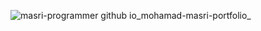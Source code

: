![masri-programmer github io_mohamad-masri-portfolio_](https://github.com/Masri-Programmer/mohamad-masri-portfolio/images/masri-programmer.github.io_mohamad-masri-portfolio_.png)
